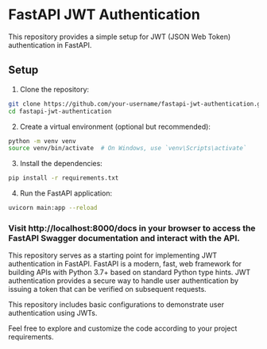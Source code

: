 # FastAPI JWT Authentication

This repository provides a simple setup for JWT (JSON Web Token) authentication in FastAPI.

## Setup

1. Clone the repository:

```bash
git clone https://github.com/your-username/fastapi-jwt-authentication.git
cd fastapi-jwt-authentication
```

2. Create a virtual environment (optional but recommended):

```bash
python -m venv venv
source venv/bin/activate  # On Windows, use `venv\Scripts\activate`
```

3. Install the dependencies:

```bash
pip install -r requirements.txt
```

4. Run the FastAPI application:
```bash
uvicorn main:app --reload
```
### Visit http://localhost:8000/docs in your browser to access the FastAPI Swagger documentation and interact with the API.


This repository serves as a starting point for implementing JWT authentication in FastAPI. FastAPI is a modern, fast, web framework for building APIs with Python 3.7+ based on standard Python type hints.
JWT authentication provides a secure way to handle user 
authentication by issuing a token that can be verified on subsequent requests. 

This repository includes basic configurations to demonstrate user authentication using JWTs.

Feel free to explore and customize the code according to your project requirements.
